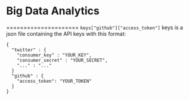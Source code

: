 # Big Data Analytics
=====================
`keys["github"]["access_token"]`
keys is a json file containing the API keys with this format:
```
{
  "twitter" : {
    "consumer_key" : "YOUR_KEY",
    "consumer_secret" : "YOUR_SECRET",
    "..." : "..."
  }
  "github" : {
    "access_token": "YOUR_TOKEN"
  }
}
```

